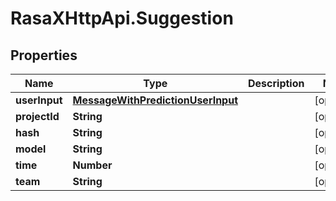 # RasaXHttpApi.Suggestion

## Properties

Name | Type | Description | Notes
------------ | ------------- | ------------- | -------------
**userInput** | [**MessageWithPredictionUserInput**](MessageWithPredictionUserInput.md) |  | [optional] 
**projectId** | **String** |  | [optional] 
**hash** | **String** |  | [optional] 
**model** | **String** |  | [optional] 
**time** | **Number** |  | [optional] 
**team** | **String** |  | [optional] 


